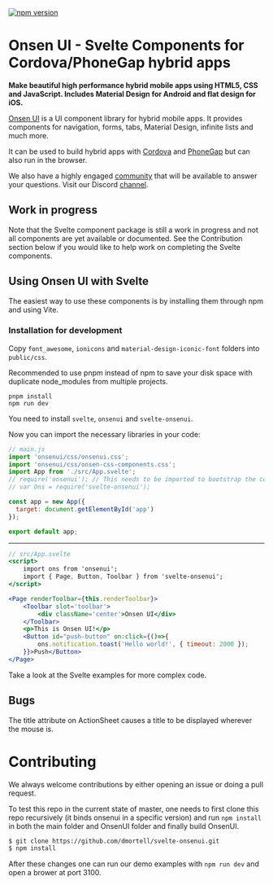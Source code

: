 [![npm version](https://badge.fury.io/js/svelte-onsenui.svg)](https://badge.fury.io/js/svelte-onsenui)

# Onsen UI - Svelte Components for Cordova/PhoneGap hybrid apps

**Make beautiful high performance hybrid mobile apps using HTML5, CSS and JavaScript. Includes Material Design for Android and flat design for iOS.**

[Onsen UI](https://onsen.io/2/) is a UI component library for hybrid mobile apps. It provides components for navigation, forms, tabs, Material Design, infinite lists and much more.

It can be used to build hybrid apps with [Cordova](https://cordova.apache.org/) and [PhoneGap](http://phonegap.com/) but can also run in the browser.

We also have a highly engaged [community](https://community.onsen.io/) that will be available to answer your questions. Visit our Discord [channel](https://discord.com/channels/415288814475542540/415288814911619084).

## Work in progress

Note that the Svelte component package is still a work in progress and not all components are yet available or documented. See the Contribution section below if you would like to help work on completing the Svelte components.

## Using Onsen UI with Svelte

The easiest way to use these components is by installing them through npm and using Vite.

### Installation for development

Copy `font_awesome`, `ionicons` and `material-design-iconic-font` folders into `public/css`.

Recommended to use pnpm instead of npm to save your disk space with duplicate node_modules from multiple projects.

```
pnpm install
npm run dev
```

You need to install `svelte`, `onsenui` and `svelte-onsenui`.

Now you can import the necessary libraries in your code:

```jsx
// main.js
import 'onsenui/css/onsenui.css';
import 'onsenui/css/onsen-css-components.css';
import App from './src/App.svelte';
// require('onsenui'); // This needs to be imported to bootstrap the components.
// var Ons = require('svelte-onsenui');

const app = new App({
  target: document.getElementById('app')
});

export default app;
```
---
```jsx
// src/App.svelte
<script>
	import ons from 'onsenui';
	import { Page, Button, Toolbar } from 'svelte-onsenui';
</script>

<Page renderToolbar={this.renderToolbar}>
	<Toolbar slot='toolbar'>
		<div className='center'>Onsen UI</div>
	</Toolbar>
	<p>This is Onsen UI!</p>
	<Button id="push-button" on:click={()=>{
		ons.notification.toast('Hello world!', { timeout: 2000 });
	}}>Push</Button>
</Page>
```

Take a look at the Svelte examples for more complex code.

## Bugs

The title attribute on ActionSheet causes a title to be displayed wherever the mouse is.

# Contributing

We always welcome contributions by either opening an issue or doing a pull request.

To test this repo in the current state of master, one needs to first clone this repo recursively (it binds onsenui in a specific version) and run `npm install` in both the main folder and OnsenUI folder and finally build OnsenUI.

```bash
$ git clone https://github.com/dmortell/svelte-onsenui.git
$ npm install
```

After these changes one can run our demo examples with `npm run dev` and open a brower at port 3100.
